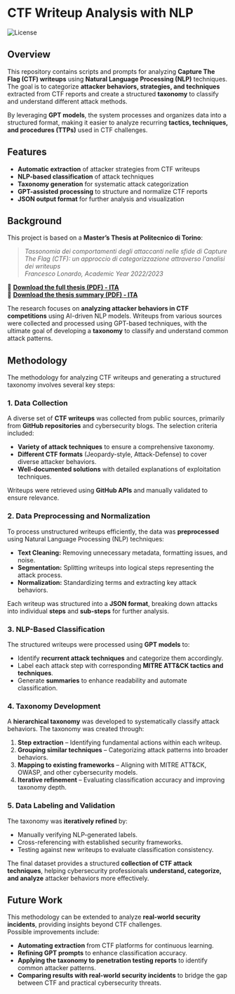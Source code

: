 # CTF Writeup Analysis with NLP  

![License](https://img.shields.io/badge/license-MIT-blue.svg)  

## Overview  

This repository contains scripts and prompts for analyzing **Capture The Flag (CTF) writeups** using **Natural Language Processing (NLP)** techniques.  
The goal is to categorize **attacker behaviors, strategies, and techniques** extracted from CTF reports and create a structured **taxonomy** to classify and understand different attack methods.  

By leveraging **GPT models**, the system processes and organizes data into a structured format, making it easier to analyze recurring **tactics, techniques, and procedures (TTPs)** used in CTF challenges.  

## Features  

- **Automatic extraction** of attacker strategies from CTF writeups  
- **NLP-based classification** of attack techniques  
- **Taxonomy generation** for systematic attack categorization  
- **GPT-assisted processing** to structure and normalize CTF reports  
- **JSON output format** for further analysis and visualization  

## Background  

This project is based on a **Master’s Thesis at Politecnico di Torino**:  

> *Tassonomia dei comportamenti degli attaccanti nelle sfide di Capture The Flag (CTF): un approccio di categorizzazione attraverso l'analisi dei writeups*  
> *Francesco Lonardo, Academic Year 2022/2023*  

📄 **[Download the full thesis (PDF) - ITA](./s291039_francescolonardo_tesi.pdf)**  
📄 **[Download the thesis summary (PDF) - ITA](./s291039_francescolonardo_riassunto.pdf)**  

The research focuses on **analyzing attacker behaviors in CTF competitions** using AI-driven NLP models. Writeups from various sources were collected and processed using GPT-based techniques, with the ultimate goal of developing a **taxonomy** to classify and understand common attack patterns.  

## Methodology  

The methodology for analyzing CTF writeups and generating a structured taxonomy involves several key steps:  

### 1️. Data Collection  

A diverse set of **CTF writeups** was collected from public sources, primarily from **GitHub repositories** and cybersecurity blogs. The selection criteria included:  
- **Variety of attack techniques** to ensure a comprehensive taxonomy.  
- **Different CTF formats** (Jeopardy-style, Attack-Defense) to cover diverse attacker behaviors.  
- **Well-documented solutions** with detailed explanations of exploitation techniques.  

Writeups were retrieved using **GitHub APIs** and manually validated to ensure relevance.  

### 2️. Data Preprocessing and Normalization  

To process unstructured writeups efficiently, the data was **preprocessed** using Natural Language Processing (NLP) techniques:  
- **Text Cleaning:** Removing unnecessary metadata, formatting issues, and noise.  
- **Segmentation:** Splitting writeups into logical steps representing the attack process.  
- **Normalization:** Standardizing terms and extracting key attack behaviors.  

Each writeup was structured into a **JSON format**, breaking down attacks into individual **steps** and **sub-steps** for further analysis.  

### 3️. NLP-Based Classification  

The structured writeups were processed using **GPT models** to:  
- Identify **recurrent attack techniques** and categorize them accordingly.  
- Label each attack step with corresponding **MITRE ATT&CK tactics and techniques**.  
- Generate **summaries** to enhance readability and automate classification.  

### 4. Taxonomy Development  

A **hierarchical taxonomy** was developed to systematically classify attack behaviors. The taxonomy was created through:  
1. **Step extraction** – Identifying fundamental actions within each writeup.  
2. **Grouping similar techniques** – Categorizing attack patterns into broader behaviors.  
3. **Mapping to existing frameworks** – Aligning with MITRE ATT&CK, OWASP, and other cybersecurity models.  
4. **Iterative refinement** – Evaluating classification accuracy and improving taxonomy depth.  

### 5. Data Labeling and Validation  

The taxonomy was **iteratively refined** by:  
- Manually verifying NLP-generated labels.  
- Cross-referencing with established security frameworks.  
- Testing against new writeups to evaluate classification consistency.  

The final dataset provides a structured **collection of CTF attack techniques**, helping cybersecurity professionals **understand, categorize, and analyze** attacker behaviors more effectively.

## Future Work

This methodology can be extended to analyze **real-world security incidents**, providing insights beyond CTF challenges.  
Possible improvements include:
- **Automating extraction** from CTF platforms for continuous learning.  
- **Refining GPT prompts** to enhance classification accuracy.  
- **Applying the taxonomy to penetration testing reports** to identify common attacker patterns.  
- **Comparing results with real-world security incidents** to bridge the gap between CTF and practical cybersecurity threats.  
